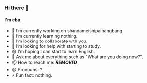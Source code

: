 ### Hi there 👋 

####  I'm eba.

- 🔭 I’m currently working on shandameishipaihangbang.
- 🌱 I’m currently learning nothing.
- 👯 I’m looking to collaborate with you.
- 🤔 I’m looking for help with starting to study.
- 😅 I’m hoping I can start to learn English.
- 💬 Ask me about everything such as "What are you doing now?".
- 📫 How to reach me: ***REMOVED***
- 😄 Pronouns: ?
- ⚡ Fun fact: nothing.

